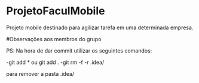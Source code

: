# ProjetoFaculMobile
Projeto mobile destinado para agilizar tarefa em uma determinada empresa.


#Observações aos membros do grupo

PS: Na hora de dar commit utilizar os seguintes comandos:

-git add * ou git add .
-git rm -f -r .idea/

para remover a pasta .idea/
